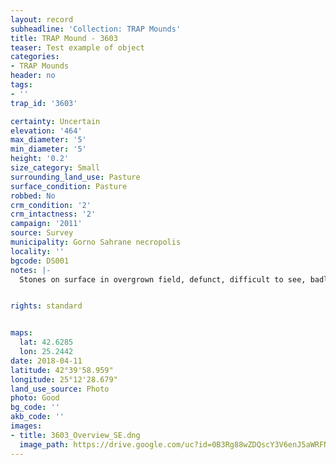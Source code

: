 ```yaml
---
layout: record
subheadline: 'Collection: TRAP Mounds'
title: TRAP Mound - 3603
teaser: Test example of object
categories:
- TRAP Mounds
header: no
tags:
- ''
trap_id: '3603'

certainty: Uncertain
elevation: '464'
max_diameter: '5'
min_diameter: '5'
height: '0.2'
size_category: Small
surrounding_land_use: Pasture
surface_condition: Pasture
robbed: No
crm_condition: '2'
crm_intactness: '2'
campaign: '2011'
source: Survey
municipality: Gorno Sahrane necropolis
locality: ''
bgcode: DS001
notes: |-
  Stones on surface in overgrown field, defunct, difficult to see, badly damaged by agricultural activity.


rights: standard


maps:
  lat: 42.6285
  lon: 25.2442
date: 2018-04-11
latitude: 42°39'58.959"
longitude: 25°12'28.679"
land_use_source: Photo
photo: Good
bg_code: ''
akb_code: ''
images:
- title: 3603_Overview_SE.dng
  image_path: https://drive.google.com/uc?id=0B3Rg88wZDQscY3V6enJ5aWRFN1E
---
```

